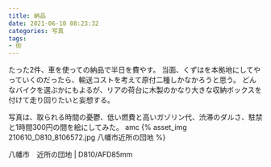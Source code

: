 ```yaml
---
title: 納品
date: 2021-06-10 08:23:32
categories: 写真
tags:
- 街
---
```


たった2件、車を使っての納品で半日を費やす。
当面、くずはを本拠地にしてやっていくのだったら、輸送コストを考えて原付二種しかなかろうと思う。
どんなバイクを選ぶかにもよるが、リアの荷台に木製のかなり大きな収納ボックスを付けて走り回りたいと妄想する。

写真は、取られる時間の憂鬱、低い燃費と高いガゾリン代、渋滞のダルさ、駐禁と1時間300円の間を絵にしてみた。
amc
{% asset_img 210610_D810_8106572.jpg 八幡市近所の団地 %}

八幡市　近所の団地 | D810/AFD85mm